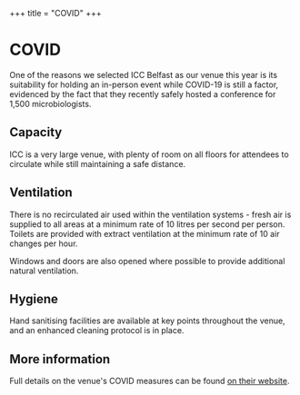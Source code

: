 +++
title = "COVID"
+++

# COVID

One of the reasons we selected ICC Belfast as our venue this year is its suitability for holding an in-person event while COVID-19 is still a factor, evidenced by the fact that they recently safely hosted a conference for 1,500 microbiologists.

## Capacity

ICC is a very large venue, with plenty of room on all floors for attendees to circulate while still maintaining a safe distance. 

## Ventilation

There is no recirculated air used within the ventilation systems - fresh air is supplied to all areas at a minimum rate of 10 litres per second per person. Toilets are provided with extract ventilation at the minimum rate of 10 air changes per hour.

Windows and doors are also opened where possible to provide additional natural ventilation.

## Hygiene

Hand sanitising facilities are available at key points throughout the venue, and an enhanced cleaning protocol is in place.

## More information

Full details on the venue's COVID measures can be found [on their website](https://www.iccbelfast.com/about-us/covid-secure-venue).